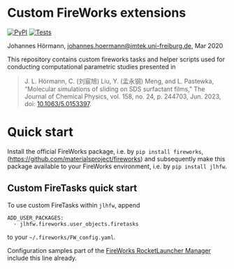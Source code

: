 # Custom FireWorks extensions

[![PyPI](https://img.shields.io/pypi/v/jlhfw)](https://pypi.org/project/jlhfw/) [![Tests](https://img.shields.io/github/actions/workflow/status/jotelha/jlhfw/test.yml?branch=main)](
[https://github.com/jotelha/jlhfw/actions?query=workflow%3Atest](https://github.com/jotelha/jlhfw/actions/workflows/test.yml))

Johannes Hörmann, johannes.hoermann@imtek.uni-freiburg.de, Mar 2020


This repository contains custom fireworks tasks and helper scripts used for conducting computational parametric studies presented in 

> J. L. Hörmann, C. (刘宸旭) Liu, Y. (孟永钢) Meng, and L. Pastewka, “Molecular simulations of sliding on SDS surfactant films,” The Journal of Chemical Physics, vol. 158, no. 24, p. 244703, Jun. 2023, doi: [10.1063/5.0153397](https://doi.org/10.1063/5.0153397).

# Quick start

Install the official FireWorks package, i.e. by `pip install fireworks`,
(https://github.com/materialsproject/fireworks) and subsequently make this
package available to your FireWorks environment, i.e. by
`pip install jlhfw`.

## Custom FireTasks quick start

To use custom FireTasks within `jlhfw`, append

    ADD_USER_PACKAGES:
      - jlhfw.fireworks.user_objects.firetasks

to your `~/.fireworks/FW_config.yaml`.

Configuration samples part of the [FireWorks RocketLauncher Manager](https://github.com/jotelha/fwrlm)
include this line already.
